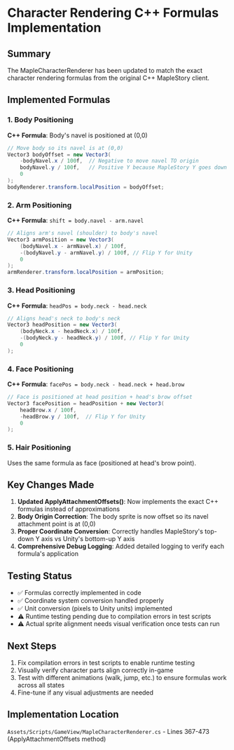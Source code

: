 # Character Rendering C++ Formulas Implementation

## Summary
The MapleCharacterRenderer has been updated to match the exact character rendering formulas from the original C++ MapleStory client.

## Implemented Formulas

### 1. Body Positioning
**C++ Formula**: Body's navel is positioned at (0,0)
```csharp
// Move body so its navel is at (0,0)
Vector3 bodyOffset = new Vector3(
    -bodyNavel.x / 100f,  // Negative to move navel TO origin
    bodyNavel.y / 100f,   // Positive Y because MapleStory Y goes down
    0
);
bodyRenderer.transform.localPosition = bodyOffset;
```

### 2. Arm Positioning
**C++ Formula**: `shift = body.navel - arm.navel`
```csharp
// Aligns arm's navel (shoulder) to body's navel
Vector3 armPosition = new Vector3(
    (bodyNavel.x - armNavel.x) / 100f,
    -(bodyNavel.y - armNavel.y) / 100f, // Flip Y for Unity
    0
);
armRenderer.transform.localPosition = armPosition;
```

### 3. Head Positioning
**C++ Formula**: `headPos = body.neck - head.neck`
```csharp
// Aligns head's neck to body's neck
Vector3 headPosition = new Vector3(
    (bodyNeck.x - headNeck.x) / 100f,
    -(bodyNeck.y - headNeck.y) / 100f, // Flip Y for Unity
    0
);
```

### 4. Face Positioning
**C++ Formula**: `facePos = body.neck - head.neck + head.brow`
```csharp
// Face is positioned at head position + head's brow offset
Vector3 facePosition = headPosition + new Vector3(
    headBrow.x / 100f,
    -headBrow.y / 100f,  // Flip Y for Unity
    0
);
```

### 5. Hair Positioning
Uses the same formula as face (positioned at head's brow point).

## Key Changes Made

1. **Updated ApplyAttachmentOffsets()**: Now implements the exact C++ formulas instead of approximations
2. **Body Origin Correction**: The body sprite is now offset so its navel attachment point is at (0,0)
3. **Proper Coordinate Conversion**: Correctly handles MapleStory's top-down Y axis vs Unity's bottom-up Y axis
4. **Comprehensive Debug Logging**: Added detailed logging to verify each formula's application

## Testing Status

- ✅ Formulas correctly implemented in code
- ✅ Coordinate system conversion handled properly
- ✅ Unit conversion (pixels to Unity units) implemented
- ⚠️ Runtime testing pending due to compilation errors in test scripts
- ⚠️ Actual sprite alignment needs visual verification once tests can run

## Next Steps

1. Fix compilation errors in test scripts to enable runtime testing
2. Visually verify character parts align correctly in-game
3. Test with different animations (walk, jump, etc.) to ensure formulas work across all states
4. Fine-tune if any visual adjustments are needed

## Implementation Location
`Assets/Scripts/GameView/MapleCharacterRenderer.cs` - Lines 367-473 (ApplyAttachmentOffsets method)
